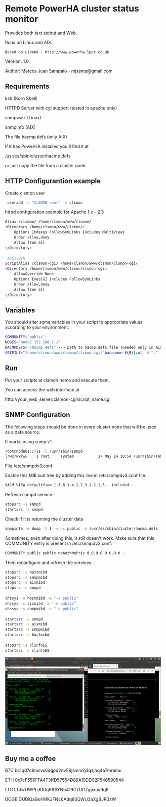
       
  # Remote PowerHA cluster status monitor
  
  Provides both text stdout and Web.

  Runs on Linux and AIX.
 
 	Based on LiveHA - http://www.powerha.lpar.co.uk
  
 
  Version:  1.0
 
  Author:   Marcos Jean Sampaio - mjsamp@gmail.com


## Requirements

ksh (Korn Shell)

HTTPD Server with cgi support (tested in apache only)

snmpwalk (Linux)

snmpinfo (AIX)

The file hacmp.defs (only AIX)

If it has PowerHA installed you'll find it at 

/usr/es/sbin/cluster/hacmp.defs

or just copy the file from a cluster node.


## HTTP Configurantion example


Create clsmon user

```bash
 useradd -c "CLSMON user" -m clsmon
```

httpd configuration example for Apache 1.x - 2.3

```bash
Alias /clsmon/ /home/clsmon/www/clsmon/
<Directory /home/clsmon/www/clsmon/>
    Options Indexes FollowSymLinks Includes MultiViews
    Order allow,deny
    Allow from all
</Directory>

 #CGI-BIN
ScriptAlias /clsmon-cgi/ /home/clsmon/www/clsmon/clsmon-cgi/
<Directory /home/clsmon/www/clsmon/clsmon-cgi>
    AllowOverride None
    Options ExecCGI Includes FollowSymLinks
    Order allow,deny
    Allow from all
</Directory>
```

## Variables

You should alter some variables in your script to appropriate values according to your environment.

```bash
COMMUNITY="public"
NODES="node1 192.168.1.1"
HACMPDEFS="/hacmp.defs" --> path to hacmp.defs file (needed only in AIX)
CGIFILE="/home/clsmon/www/clsmon/clsmon-cgi/`basename ${0}|cut -d "." -f 1`.cgi" --> path to cgi directory
```

## Run

Put your scripts at clsmon home and execute them.

You can access the web interface at

http://your_web_server/clsmon-cgi/script_name.cgi


##
## SNMP Configuration
  
  The following steps should be done in every cluster node that will be used as a data source.

It works using snmp v1

```bash
root@node01:/>ls -l /usr/sbin/snmpd
lrwxrwxrwx    1 root     system           17 May 14 10:54 /usr/sbin/snmpd -> /usr/sbin/snmpdv1
```

File /etc/snmpdv3.conf

Enable this MIB sub tree by adding this line in /etc/snmpdv3.conf file.
```bash
VACM_VIEW defaultView 1.3.6.1.4.1.2.3.1.2.1.5 - included -
```

Refresh snmpd service
```bash
stopsrc -s snmpd
startsrc -s snmpd
```

Check if it is returning the cluster data
```bash
snmpinfo -m dump -t 1 -v -c public -o /usr/es/sbin/cluster/hacmp.defs -h node01
```

Sometimes, even after doing this, it still doesn't work. Make sure that this COMMUNITY entry is present in /etc/snmpdv3.conf:
```bash
COMMUNITY public public noAuthNoPriv 0.0.0.0 0.0.0.0 -
```

Then reconfigure and refresh the services
```bash
stopsrc -s hostmibd
stopsrc -s snmpmibd
stopsrc -s aixmibd
stopsrc -s snmpd

chssys -s hostmibd -a "-c public"
chssys -s aixmibd -a "-c public"
chssys -s snmpmibd -a "-c public"

startsrc -s snmpd
startsrc -s aixmibd
startsrc -s snmpmibd
startsrc -s hostmibd

stopsrc -s clinfoES
startsrc -s clinfoES
```
![IMAGE ALT TEXT HERE](https://github.com/mjsamp/clsmon/blob/master/images/Screenshot%20at%202024-05-15%2016-05-38.png)

## Buy me a coffee

BTC bc1qd7c9mcvs0dgpd2nv59jsmm2j3qzjhq4a7mramu

ETH 0x7cF556FFA4F3ffD57554D89A19DD92F546598544

LTC LTJwUWPLdDDgK8AYNb419C7UGZgpxuy9qK

DOGE DUBiQaGs4WKJFNc6Adq86QWU3aXgBJR3zW
